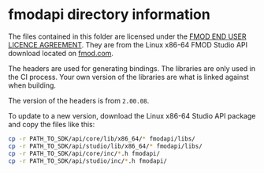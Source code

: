 # fmodapi directory information

The files contained in this folder are licensed under the [FMOD END USER LICENCE AGREEMENT](./LICENSE.txt). They are from the Linux x86-64 FMOD Studio API download located on [fmod.com](https://fmod.com).

The headers are used for generating bindings. The libraries are only used in the CI process. Your own version of the libraries are what is linked against when building.

The version of the headers is from `2.00.08`.

To update to a new version, download the Linux x86-64 Studio API package and copy the files like this:

```bash
cp -r PATH_TO_SDK/api/core/lib/x86_64/* fmodapi/libs/
cp -r PATH_TO_SDK/api/studio/lib/x86_64/* fmodapi/libs/
cp -r PATH_TO_SDK/api/core/inc/*.h fmodapi/
cp -r PATH_TO_SDK/api/studio/inc/*.h fmodapi/
```
